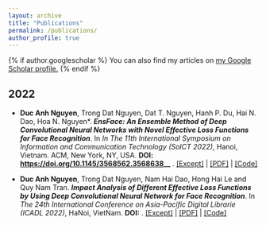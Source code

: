 ```yaml
---
layout: archive
title: "Publications"
permalink: /publications/
author_profile: true
---
```


{% if author.googlescholar %}
  You can also find my articles on <u><a href="{{author.googlescholar}}">my Google Scholar profile</a>.</u>
{% endif %}

2022
-----

- **Duc Anh Nguyen**, Trong Dat Nguyen, Dat T. Nguyen, Hanh P. Du, Hai N. Dao, Hoa N. Nguyen*. ___EnsFace: An Ensemble Method of Deep Convolutional Neural Networks with Novel Effective Loss Functions for Face Recognition___. In *In The 11th International Symposium on Information and Communication Technology (SoICT 2022)*, Hanoi, Vietnam. ACM, New York, NY, USA. **DOI: https://doi.org/10.1145/3568562.3568638__** . [[Except]](https://ewigspace1910.github.io/publication/2022-12-01-ensface) | [[PDF]]() | [[Code]](https://github.com/ewigspace1910/PelFace)

- **Duc Anh Nguyen**, Trong Dat Nguyen, Nam Hai Dao, Hong Hai Le and Quy Nam Tran. ___Impact Analysis of Different Effective Loss Functions by Using Deep Convolutional Neural Network for Face Recognition___. In *The 24th International Conference on Asia-Pacific Digital Librarie (ICADL 2022)*, HaNoi, VietNam. __DOI:__ . [[Except]](https://ewigspace1910.github.io/publication/2022-11-01-firstpaper) | [[PDF]]() | [[Code]](https://github.com/ewigspace1910/PE-DCNN)

<!-- {% for post in site.publications reversed %}
  {% include archive-single.html %}
{% endfor %} -->
